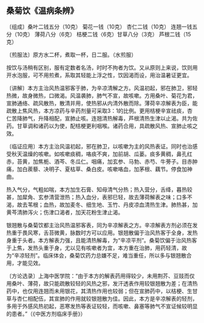 ## 桑菊饮《温病条辨》

〔组成〕桑叶二钱五分（10克） 菊花一钱（10克） 杏仁二钱（10克） 连翘一钱五分（10克） 薄荷八分（6克） 桔梗二钱〈6克）甘草八分（3克） 芦根二钱（15克）

〔煎服法〕原方水二杯，煮取一杯，日二服。（水煎服）

按饮与汤稍有区别，服有定数者名汤，时时不拘者为饮。又从原则上来说，饮则用开水泡服，可不用煎煮，系取其轻能上浮之性，饮因渴而设，用治温暑证更宜。

〔讲解〕本方主治风热温邪客于肺，为辛凉清解之方。风温初起，邪在肺卫，邪轻热微，故身微热，口微渴。风温袭肺，肺气不宣，故咳嗽。方用桑叶、菊花为君，宣肺通络、疏风散热，散清并用，使热邪从内清外散而除。薄荷辛凉解表为臣，能疏散上焦风热，本方凉药与辛药剂量可采取3：1的比例。更用桔梗辛宣祛痰，杏仁苦降肺气，升降相配，宣肺止咳。连翘清热解毒，芦根清热生津以止渴。共为佐药。甘草调和诸药以为使，配桔梗更利咽喉。诸药合用，具疏散风热、宣肺止咳之效。

〔临证应用〕本方主治风温初起，邪在肺卫，以咳嗽为主的风热表证。同时也治感受秋天温燥的咳嗽。如咳嗽痰稠，咯痰不爽，加前胡、瓜蒌。痰多黄稠，鼻孔红赤，苔黄，加焦栀、酒芩、冬瓜仁。咽痛，加玄参、马勃、赤芍、牛蒡子。目赤肿痛，加白蒺藜、决明子、夏枯草、桑白皮。咳嗽咯血，加茅根、藕节。停食加神曲。

热入气分，气粗如喘，本方加生石膏、知母清气分热；热入营分，舌绛，暮热较甚，加犀角、玄参清营泄热；热入血分，表邪巳轻，故去薄荷解表之味；口多不渴，故去苇根；血热，故加麦冬、细生地、玉竹、丹皮凉血清热生津。肺热甚，加黄芩清肺泻火；伤津口渴者，加天花粉生津止渴。

银翘散与桑菊饮都主治风热温邪客表，同为辛凉解表之方。辛凉解表方剂必须在发热重于畏风寒，舌苔微黄，脉数时方可以应用。银翘散偏于治风热客于全身，发热身重于头者。本方解表力强，且能清热解毒，为“辛凉平剂”。桑菊饮偏于治风热客于上焦，发热头重于身，尤以见有咳嗽者为宜，本方重在治肺，用药轻清，故为“辛凉轻剂”。临床体会，桑菊饮药力总嫌不足，难当重任，所以多与银翘散合用，才能见效。

〔方论选录〕上海中医学院：“由于本方的解表药用得较少，未用荆芥、豆豉而仅用桑叶、薄荷，故只能疏散较轻的风热之邪，发汗透表作用较银翘散为差；在清热药中，也仅用连翘而未用银花，其清热作用也较弱；但在宣肺药中，以桔梗、生甘草与杏仁相配伍，其宣肺的作用就较银翘散为佳。因此，本方是辛凉解表的轻剂，多用于外感风热初起，恶寒发热等表证较轻，而咳嗽、鼻塞等肺气不宣证候较明显的患者。”（《中医方剂临床手册》）
